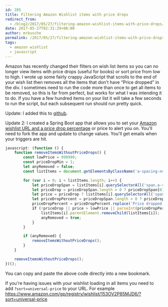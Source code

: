 ```yaml
---
id: 285
title: Filtering Amazon Wishlist items with price drops
redirect_from:
  - /blog2/2017/05/27/filtering-amazon-wishlist-items-with-price-drops/
date: 2017-05-27T02:31:29+00:00
author: mrbusche
permalink: /2017/05/27/filtering-amazon-wishlist-items-with-price-drops/
tags:
  - amazon wishlist
  - javascript
---
```


Amazon has recently changed their filters on wish list items so you can no longer view items with price drops (useful for books) or sort price from low to high. I wrote up some fairly crappy JavaScript that scrolls to the end of your wish list then removes all the items that don't have &#8220;Price dropped&#8221; in the div. I sometimes need to run the code more than once to get all items to be removed, so this is far from perfect, but works for what I was intending it to do. If you have a few hundred items on your list it will take a few seconds to run the script, but each subsequent run should run pretty quick.

Update: I added this to [github](https://github.com/mrbusche/amazonPriceDrops).

Update 2: I created a Spring Boot app that allows you to set your [Amazon wishlist URL and a price drop percentage](https://github.com/mrbusche/amazon-price-checker) or price to alert you on. You'll need to fork the app and update to change values. You'll get emails when your triggers are hit.

```javascript
javascript: (function () {
	function removeItemsWithoutPriceDrops() {
		const lowPrice = 999999;
		const priceDropMin = 1;
		let anyRemoved = false;
		const listItems = document.getElementsByClassName('a-spacing-none g-item-sortable');

		for (var i = 0; i < listItems.length; i++) {
			let priceDropSpan = listItems[i].querySelectorAll('span.a-size-base.a-color-base');
			let priceDrop = priceDropSpan.length > 0 ? priceDropSpan[0].innerText.startsWith('Price dropped') : false;
			let price = priceDrop ? listItems[i].querySelectorAll('span.a-offscreen') : 0;
			let priceDropPercent = priceDropSpan.length > 0 ? priceDropSpan[0].innerText : '';
			priceDropPercent = priceDropPercent.replace('Price dropped', '').replace('% since added', '');
			if (!priceDrop || price > lowPrice || parseInt(priceDropPercent) < priceDropMin) {
				listItems[i].parentElement.removeChild(listItems[i]);
				anyRemoved = true;
			}
		}

		if (anyRemoved) {
			removeItemsWithoutPriceDrops();
		}
	}

	removeItemsWithoutPriceDrops();
})();
```

You can copy and paste the above code directly into a new bookmark.

If you're having issues with your wishlist loading in all items you need to add `?sort=universal-price` to your URL. For example <https://www.amazon.com/gp/registry/wishlist/153OV2P85MJD6/?sort=universal-price>
